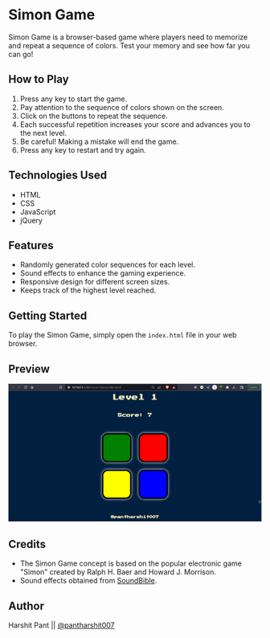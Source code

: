 # Simon Game

Simon Game is a browser-based game where players need to memorize and repeat a sequence of colors. Test your memory and see how far you can go!

## How to Play

1. Press any key to start the game.
2. Pay attention to the sequence of colors shown on the screen.
3. Click on the buttons to repeat the sequence.
4. Each successful repetition increases your score and advances you to the next level.
5. Be careful! Making a mistake will end the game.
6. Press any key to restart and try again.

## Technologies Used

- HTML
- CSS
- JavaScript
- jQuery

## Features

- Randomly generated color sequences for each level.
- Sound effects to enhance the gaming experience.
- Responsive design for different screen sizes.
- Keeps track of the highest level reached.

## Getting Started

To play the Simon Game, simply open the `index.html` file in your web browser.

## Preview

![Simon Game Preview](./img/simon-game-preview.png)

## Credits

- The Simon Game concept is based on the popular electronic game "Simon" created by Ralph H. Baer and Howard J. Morrison.
- Sound effects obtained from [SoundBible](https://www.soundbible.com/).

## Author

Harshit Pant || [@pantharshit007](https://github.com/pantharshit007)




